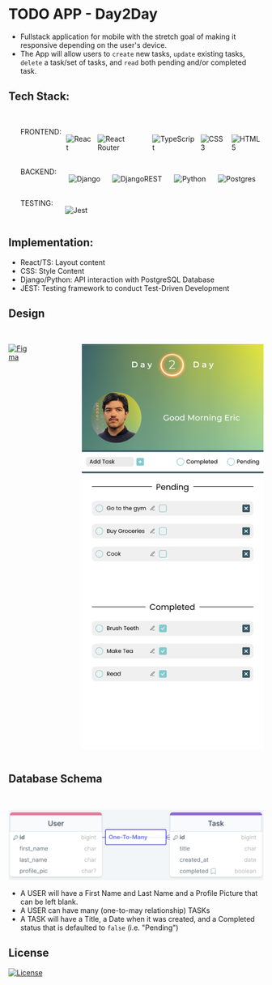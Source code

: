 # TODO APP - Day2Day
- Fullstack application for mobile with the stretch goal of making it responsive depending on the user's device. 
- The App will allow users to `create` new tasks, `update` existing tasks, `delete` a task/set of tasks, and `read` both pending and/or completed task.


## Tech Stack:
<br>
<ul>
  <li style="display: flex; flex-direction: row; gap: 2%">FRONTEND: 
  
  ![React](https://img.shields.io/badge/react-%2320232a.svg?style=for-the-badge&logo=react&logoColor=%2361DAFB) 

  ![React Router](https://img.shields.io/badge/React_Router-CA4245?style=for-the-badge&logo=react-router&logoColor=white)

  ![TypeScript](https://img.shields.io/badge/typescript-%23007ACC.svg?style=for-the-badge&logo=typescript&logoColor=white)

  ![CSS3](https://img.shields.io/badge/css3-%231572B6.svg?style=for-the-badge&logo=css3&logoColor=white)

  ![HTML5](https://img.shields.io/badge/html5-%23E34F26.svg?style=for-the-badge&logo=html5&logoColor=white)

  </li>
  <br>
  <li style="display: flex; flex-direction: row; gap: 5%">BACKEND: 
  
  ![Django](https://img.shields.io/badge/django-%23092E20.svg?style=for-the-badge&logo=django&logoColor=white)

  ![DjangoREST](https://img.shields.io/badge/DJANGO-REST-ff1709?style=for-the-badge&logo=django&logoColor=white&color=ff1709&labelColor=gray)

  ![Python](https://img.shields.io/badge/python-3670A0?style=for-the-badge&logo=python&logoColor=ffdd54)

  ![Postgres](https://img.shields.io/badge/postgres-%23316192.svg?style=for-the-badge&logo=postgresql&logoColor=white)
  
  
  </li>
  <br>
  <li style="display: flex; flex-direction: row; gap: 5%">TESTING: 
  
  ![Jest](https://img.shields.io/badge/-jest-%23C21325?style=for-the-badge&logo=jest&logoColor=white)
  
  </li>
</ul>

## Implementation:
<ul>
  <li>React/TS: Layout content</li>
  <li>CSS: Style Content</li>
  <li>Django/Python: API interaction with PostgreSQL Database</li>
  <li>JEST: Testing framework to conduct Test-Driven Development</li>
</ul>





## Design
<br>
<div style="display: flex; flex-direction: row; gap: 20%">

[![Figma](https://img.shields.io/badge/figma-%23F24E1E.svg?style=for-the-badge&logo=figma&logoColor=white)](https://www.figma.com/file/q1PYbTKZ1CQOQvGb16IK38/TODO-APP%3A-Day2Day?node-id=0%3A1&t=BWuMEj85NsxbTqRn-1)

![figma_design](TODO%20APP.svg)

</div>

## Database Schema
<br>

![db_schema](todo_db_schema.png)

- A USER will have a First Name and Last Name and a Profile Picture that can be left blank. 
- A USER can have many (one-to-may relationship) TASKs
- A TASK will have a Title, a Date when it was created, and a Completed status that is defaulted to `false` (i.e. "Pending")



## License

[![License](https://img.shields.io/github/license/Ileriayo/markdown-badges?style=for-the-badge)](./LICENSE)

